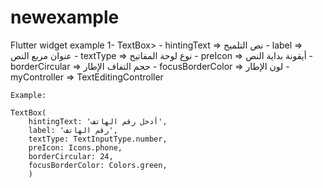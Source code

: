 # newexample

Flutter widget example
1- TextBox>
    - hintingText       => نص التلميح
    - label             => عنوان مربع النص
    - textType          => نوع لوحة المفاتيح
    - preIcon           => أيقونة بداية النص
    - borderCircular    => حجم التفاف الإطار
    - focusBorderColor  => لون الإطار
    - myController      => TextEditingController

    Example:
    
    TextBox(
        hintingText: 'أدخل رقم الهاتف',
        label: 'رقم الهاتف',
        textType: TextInputType.number,
        preIcon: Icons.phone,
        borderCircular: 24,
        focusBorderColor: Colors.green,
        )
<!-- ## Getting Started

This project is a starting point for a Flutter application.

A few resources to get you started if this is your first Flutter project:

- [Lab: Write your first Flutter app](https://flutter.dev/docs/get-started/codelab)
- [Cookbook: Useful Flutter samples](https://flutter.dev/docs/cookbook)

For help getting started with Flutter, view our
[online documentation](https://flutter.dev/docs), which offers tutorials,
samples, guidance on mobile development, and a full API reference.
 -->